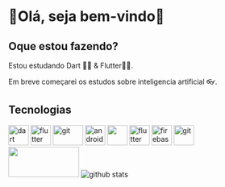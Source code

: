 # 👋Olá, seja bem-vindo🚀

## Oque estou fazendo?

Estou estudando Dart 💙💥 & Flutter💙👑.

Em breve começarei os estudos sobre inteligencia artificial 👓.

## Tecnologias
<p align="left">
<img src="https://www.vectorlogo.zone/logos/dartlang/dartlang-icon.svg" alt="dart" width="40" height="40">
 <img src="https://www.vectorlogo.zone/logos/flutterio/flutterio-icon.svg" alt="flutter" width="40" height="40"> 
 <img src="https://www.vectorlogo.zone/logos/java/java-ar21.svg" alt="git" width="60" height="40"/>
<img src="[https://devicons.github.io/devicon/devicon.git/icons/android/android-original-wordmark.svg](https://upload.wikimedia.org/wikipedia/commons/thumb/7/7a/Android_logo_2019_%28white_wordmark%29.svg/512px-Android_logo_2019_%28white_wordmark%29.svg.png?20201115161658)" alt="android" width="40" height="40">
<img src="https://www.vectorlogo.zone/logos/python/python-icon.svg" width="40" height="40">
<img src="https://www.vectorlogo.zone/logos/mysql/mysql-icon.svg" alt="flutter" width="40" height="40"> 
<img src="https://www.vectorlogo.zone/logos/firebase/firebase-icon.svg" alt="firebase" width="40" height="40">
<img src="https://www.vectorlogo.zone/logos/git-scm/git-scm-icon.svg" alt="git" width="40" height="40"/>
<img src="https://www.vectorlogo.zone/logos/gnu_bash/gnu_bash-ar21.svg" width="140" height="60">
<img src="https://github-readme-stats.vercel.app/api?username=paulinofonsecas&theme=dracula" alt="github stats">
<br>
